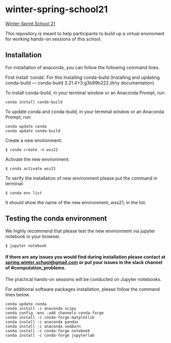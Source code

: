 # winter-spring-school21
[Winter-Sprint School 21](http://soscnepal.info/)

This repository is meant to help participants to build up a virtual enviroment for working hands-on sessions of this school.

## Installation 
For installation of anaconda, you can follow the following command lines. 

First install ‘conda’. For this 
Installing conda-build 
(Installing and updating conda-build — conda-build 3.21.4+3.g3b99b222.dirty documentation)

 To install conda-build, in your terminal window or an Anaconda Prompt, run:
 
 ```console
conda install conda-build
```
To update conda and conda-build, in your terminal window or an Anaconda Prompt, run:

```console
conda update conda
conda update conda-build
```

Create a new environment:

```console 
$ conda create -n wss21
```
 
Activate the new environment:

```console
$ conda activate wss21
```

To verify the installation of new environment please put the command in terminal:

```console 
$ conda env list
``` 

It should show the name of the new environment, wss21, in the list.
 
## Testing the conda environment

We highly recommend that please test the new environment via jupyter notebook in your browser. 

```console 
$ jupyter notebook
 ``` 
 
#### If there are any issues you would find during installation please contact at spring.winter.school@gmail.com or put your issues in the slack channel of #computation_problems. 
 

The practical hands-on sessions will be conducted on Jupyter notebooks. 

For additional software packages installation, please follow the command lines below.

```console 
conda update conda 
conda install -c anaconda scipy
conda config -env -add channels conda-forge
conda install -c conda-forge matplotlib
conda install -c anaconda pandas
conda install -c anaconda seaborn
conda install -c conda-forge notebook
conda install -c conda-forge jupyterlab
```

